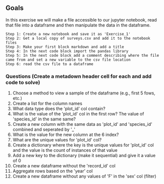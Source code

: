 ## Goals

In this exercise we will make a file accessible to our jupyter notebook, read that file into a dataframe and then manipulate the data in the dataframe.

    Step 1: Create a new notebook and save it as 'Exercise_1'
    Step 2: Get a local copy of surveys.csv and add it to the notebook files
    Step 3: Make your first block markdown and add a title
    Step 4: In the next code block import the pandas library
    Step 5: In the next code block add a comment describing where the file came from and set a new variable to the csv file location
    Step 6: read the csv file to a dataframe

### Questions (Create a metadown header cell for each and add code to solve)

1) Choose a method to view a sample of the dataframe (e.g., first 5 fows, etc.)
2) Create a list for the column names
3) What data type does the 'plot_id' col contain?
4) What is the value of the 'plot_id' col in the first row? The value of 'species_id' in the same same?
5) Create a new column with the same data as 'plot_id' and 'species_id' combined and seperated by '_'
6) What is the value for the new column at the 6 index?
7) What are the unique values for 'plot_id' col?
8) Create a dictionary where the key is the unique values for 'plot_id' col and the value is the count of instances of that value
9) Add a new key to the dictionary (make it sequential) and give it a value of 0
10) Create a new dataframe without the 'record_id' col
11) Aggregate rows based on the 'year' col
12) Create a new dataframe without any values of 'F' in the 'sex' col (filter)
